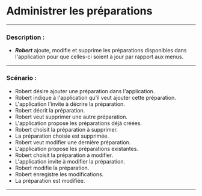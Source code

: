 # Administrer les préparations

---

### Description :

- ***Robert*** ajoute, modifie et supprime les préparations disponibles dans l'application pour que celles-ci soient à jour par rapport aux menus.
---

### Scénario :

- Robert désire ajouter une préparation dans l'application.
- Robert indique à l'application qu'il veut ajouter cette préparation.
- L'application l'invite à décrire la préparation.
- Robert décrit la préparation.
- Robert veut supprimer une autre préparation.
- L'application propose les préparations déjà créées.
- Robert choisit la préparation à supprimer.
- La préparation choisie est supprimée.
- Robert veut modifier une dernière préparation.
- L'application propose les préparations existantes.
- Robert choisit la préparation à modifier.
- L'application invite à modifier la préparation.
- Robert modifie la préparation.
- Robert enregistre les modifications.
- La préparation est modifiée.

---
